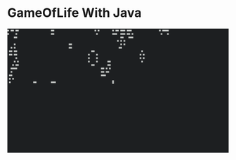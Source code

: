 # GameOfLife With Java
![app image](https://github.com/jahn-shor/GameOfLife/blob/master/screenshot-from-app)
